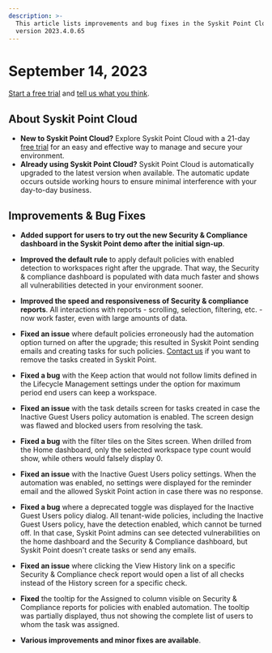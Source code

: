 ```yaml
---
description: >-
  This article lists improvements and bug fixes in the Syskit Point Cloud
  version 2023.4.0.65
---
```


# September 14, 2023

[Start a free trial](https://www.syskit.com/products/point/free-trial/) and [tell us what you think](https://www.syskit.com/company/contact-us/).

## About Syskit Point Cloud

* **New to Syskit Point Cloud?** Explore Syskit Point Cloud with a 21-day [free trial](https://www.syskit.com/products/point/free-trial/) for an easy and effective way to manage and secure your environment.
* **Already using Syskit Point Cloud?** Syskit Point Cloud is automatically upgraded to the latest version when available. The automatic update occurs outside working hours to ensure minimal interference with your day-to-day business.

## Improvements & Bug Fixes

* **Added support for users to try out the new Security & Compliance dashboard in the Syskit Point demo after the initial sign-up**.
* **Improved the default rule** to apply default policies with enabled detection to workspaces right after the upgrade. That way, the Security & compliance dashboard is populated with data much faster and shows all vulnerabilities detected in your environment sooner.
* **Improved the speed and responsiveness of Security & compliance reports**. All interactions with reports - scrolling, selection, filtering, etc. - now work faster, even with large amounts of data.

* **Fixed an issue** where default policies erroneously had the automation option turned on after the upgrade; this resulted in Syskit Point sending emails and creating tasks for such policies. [Contact us](https://www.syskit.com/company/contact-us) if you want to remove the tasks created in Syskit Point.
* **Fixed a bug** with the Keep action that would not follow limits defined in the Lifecycle Management settings under the option for maximum period end users can keep a workspace. 
* **Fixed an issue** with the task details screen for tasks created in case the Inactive Guest Users policy automation is enabled. The screen design was flawed and blocked users from resolving the task.
* **Fixed a bug** with the filter tiles on the Sites screen. When drilled from the Home dashboard, only the selected workspace type count would show, while others would falsely display 0. 
* **Fixed an issue** with the Inactive Guest Users policy settings. When the automation was enabled, no settings were displayed for the reminder email and the allowed Syskit Point action in case there was no response.
* **Fixed a bug** where a deprecated toggle was displayed for the Inactive Guest Users policy dialog. 
All tenant-wide policies, including the Inactive Guest Users policy, have the detection enabled, which cannot be turned off.
In that case, Syskit Point admins can see detected vulnerabilities on the home dashboard and the Security & Compliance dashboard, but Syskit Point doesn't create tasks or send any emails.
* **Fixed an issue** where clicking the View History link on a specific Security & Compliance check report would open a list of all checks instead of the History screen for a specific check.
* **Fixed** the tooltip for the Assigned to column visible on Security & Compliance reports for policies with enabled automation. The tooltip was partially displayed, thus not showing the complete list of users to whom the task was assigned.
* **Various improvements and minor fixes are available**.
